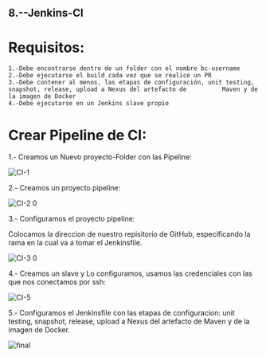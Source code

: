 ## 8.--Jenkins-CI

# Requisitos:

    1.-Debe encontrarse dentro de un folder con el nombre bc-username
    2.-Debe ejecutarse el build cada vez que se realice un PR
    3.-Debe contener al menos, las etapas de configuración, unit testing, snapshot, release, upload a Nexus del artefacto de          Maven y de la imagen de Docker
    4.-Debe ejecutarse en un Jenkins slave propio

# Crear Pipeline de CI:

   1.- Creamos un Nuevo proyecto-Folder con las Pipeline:
   
   
   ![CI-1](https://user-images.githubusercontent.com/57635156/71136085-62139f00-21e2-11ea-948b-5cf0f565c0c8.jpg)   
   
   2.- Creamos un proyecto pipeline:  

   ![CI-2 0](https://user-images.githubusercontent.com/57635156/71136156-9e46ff80-21e2-11ea-9002-3ec4da4569d9.jpg)

   3.- Configuramos el proyecto pipeline:
   
   Colocamos la direccion de nuestro repisitorio de GitHub, especificando la rama en la cual va a tomar el Jenkinsfile.
   
   ![CI-3 0](https://user-images.githubusercontent.com/57635156/71136437-9a67ad00-21e3-11ea-934d-9daacc520cf9.jpg)
 
   4.- Creamos un slave y Lo configuramos, usamos las credenciales con las que nos conectamos por ssh:
   
   ![CI-5](https://user-images.githubusercontent.com/57635156/71137047-9472cb80-21e5-11ea-91fd-7f7c7291b434.jpg)

   5.- Configuramos el Jenkinsfile con las etapas de configuracion: unit testing, snapshot, release, upload a Nexus del                artefacto de Maven y de la imagen de Docker. 
   
 ![final](https://user-images.githubusercontent.com/57635156/71138200-79a25600-21e9-11ea-9f3c-2d646b527a8c.jpg)


   
